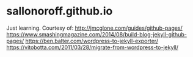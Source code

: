 # sallonoroff.github.io

Just learning. Courtesy of:
http://jmcglone.com/guides/github-pages/
https://www.smashingmagazine.com/2014/08/build-blog-jekyll-github-pages/
https://ben.balter.com/wordpress-to-jekyll-exporter/
https://vitobotta.com/2011/03/28/migrate-from-wordpress-to-jekyll/

